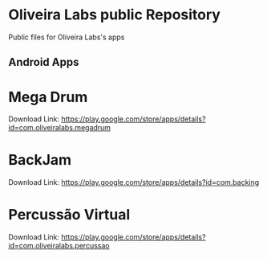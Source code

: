# Oliveira Labs public Repository

Public files for Oliveira Labs's apps

## Android Apps

# Mega Drum

Download Link: https://play.google.com/store/apps/details?id=com.oliveiralabs.megadrum

# BackJam

Download Link: https://play.google.com/store/apps/details?id=com.backing


# Percussão Virtual

Download Link: https://play.google.com/store/apps/details?id=com.oliveiralabs.percussao